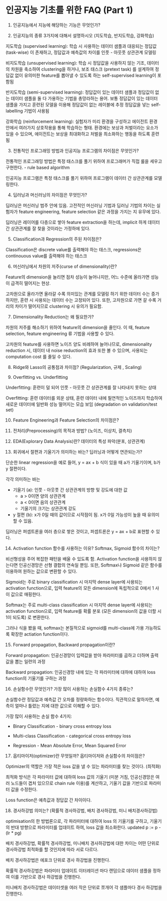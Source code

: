 # 인공지능 기초를 위한 FAQ (Part 1)

1. 인공지능에서 지능에 해당하는 기능은 무엇인가?

2. 인공지능의 종류 3가지에 대해서 설명하시오 (지도학습, 반지도학습, 강화학습)

지도학습 (supervised learning): 학습 시 사용하는 데이터 샘플과 대응되는 정답값 (task-wise) 이 존재하고, 정답값과 예측값의 차이를 인풋 - 아웃풋 상관관계 모델링

비지도학습 (unsupervised learning): 학습 시 정답값을 사용하지 않는 기조, 데이터의 차원을 축소하여 clustering을 하거나, 보조 태스크 (pretext task) 를 설계하여 정답값 없이 유의미한 feature를 뽑아낼 수 있도록 하는 self-supervised learning이 포함됨

반지도학습 (semi-supervised learning): 정답값이 있는 데이터 샘플과 정답값이 없는 데이터 샘플을 둘 다 가용하는 기법을 총망라하는 용어. 보통 정답값이 있는 데이터 샘플을 가지고 훈련된 모델을 이용해 정답값이 없는 레이블에 추정 정답값을 넣는 self-labelling 기법이 사용됨

강화학습 (reinforcement learning): 실험자가 미리 환경을 구성하고 에이전트 환경 안에서 여러가지 상호작용을 통해 학습하는 형태. 환경에는 보상과 처벌이라는 요소가 있을 수 있으며, 에이전트는 보상을 최대화하고 처벌을 최소화하는 행동을 하도록 훈련됨

3. 전통적인 프로그래밍 방법과 인공지능 프로그램의 차이점은 무엇인가?

전통적인 프로그래밍 방법은 특정 태스크를 풀기 위하여 프로그래머가 직접 룰을 세우고 구현한다. - rule based algorithm

인공지능 프로그램은 특정 태스크를 풀기 위하여 프로그램이 데이터 간 상관관계를 모델링한다.

4. 딥러닝과 머신러닝의 차이점은 무엇인가?

딥러닝은 머신러닝 범주 안에 있음. 고전적인 머신러닝 기법과 딥러닝 기법의 차이는 실험자가 feature engineering, feature selection 같은 과정을 가지는 지 유무에 있다.

딥러닝은 레이어를 다층으로 쌓아 feature extraction을 하는데, implicit 하게 데이터 간 상관관계를 잘 찾을 것이라는 가정하에 있다.

5. Classification과 Regression의 주된 차이점은?

Classification은 discrete value를 출력해야 하는 태스크, regressions은 continouous value를 출력해야 하는 태스크

6. 머신러닝에서 차원의 저주(curse of dimensionality)란?

Feature의 dimension을 늘리면 점차 성능이 늘어나지만, 어느 수준에 올라가면 성능이 급격히 떨어지는 현상.

고차원으로 올라가면 올라갈 수록 의미있는 관계를 모델링 하기 위한 데이터 수는 증가하지만, 훈련 시 사용되는 데이터 수는 고정되어 있다. 또한, 고차원으로 가면 갈 수록 거리의 차이가 떨어지므로 clustering 시 유의가 필요함.

7. Dimensionality Reduction는 왜 필요한가?

차원의 저주를 해소하기 위하여 feature의 dimension을 줄인다. 이 때, feature selection, feature engineering 류 기법을 사용할 수 있다.

고차원의 feature를 사용하면 노이즈 양도 비례하여 늘어나므로, dimensionality reduction 시, 데이터 내 noise reduction의 효과 또한 볼 수 있으며, 사용되는 computation cost 를 줄일 수 있다.

8. Ridge와 Lasso의 공통점과 차이점? (Regularization, 규제 , Scaling)

9. Overfitting vs. Underfitting

Underfitting: 훈련이 덜 되어 인풋 - 아웃풋 간 상관관계를 잘 나타내지 못하는 상태

Overfitting: 훈련 데이터를 외운 상태, 훈련 데이터 내에 필연적인 노이즈까지 학습하여 새로운 데이터에 일반화 성능 떨어지는 모습 보임 (degradation on validation/test set)

10. Feature Engineering과 Feature Selection의 차이점은?

11. 전처리(Preprocessing)의 목적과 방법? (노이즈, 이상치, 결측치)

12. EDA(Explorary Data Analysis)란? 데이터의 특성 파악(분포, 상관관계)

13. 회귀에서 절편과 기울기가 의미하는 바는? 딥러닝과 어떻게 연관되는가?

단순한 linear regression을 예로 들어, y = ax + b 식이 있을 때 a가 기울기이며, b가 y 절편이다.

각각 의미하는 바는

- 기울기 (a): 인풋 - 아웃풋 간 상관관계의 방향 및 강도에 대한 값
  - a > 0이면 양의 상관관계
  - a < 0이면 음의 상관관계
  - 기울기의 크기는 상관관계 강도
- y 절편 (b): x가 0일 때의 값이므로 시작점이 됨. x가 0일 가능성이 높을 때 유의미할 수 있음.

딥러닝은 퍼셉트론을 여러 층으로 쌓은 것이고, 퍼셉트론은 y = ax + b로 표현할 수 있다.

14. Activation function 함수를 사용하는 이유? Softmax, Sigmoid 함수의 차이는?

비선형성을 주어 복잡한 패턴을 배울 수 있도록 함. Activation function을 사용하지 않는다면 인공신경망은 선형 결합의 연속일 뿐임. 또한, Softmax나 Sigmoid 같은 함수를 이용하여 원하는 값으로 변환할 수 있다.

Sigmoid는 주로 binary classification 시 마지막 dense layer에 사용되는 activation function으로, 입력 feature의 모든 dimension에 독립적으로 0에서 1 사이 값으로 매핑한다.

Softmax는 주로 multi-class classification 시 마지막 dense layer에 사용되는 activation function으로, 입력 feature를 확률 분포 (모든 dimension의 값을 더할 시 1이 되도록) 로 변환한다.

그러나 식을 봤을 때, softmax는 본질적으로 sigmoid를 multi-class에 가용 가능하도록 확장한 actiation function이다.

15. Forward propagation, Backward propagation이란?

Forward propagation: 인공신경망이 입력값을 받아 파라미터를 곱하고 더하며 출력값을 뽑는 일련의 과정

Backward propagation: 인공신경망 내에 있는 각 파라미터에 대하에 대하여 loss function의 기울기를 구하는 과정

16. 손실함수란 무엇인가? 가장 많이 사용하는 손실함수 4가지 종류는?

손실함수란 정답값과 예측값 간 오차를 정량화하는 함수이다. 직관적으로 말하자면, 예측이 얼마나 틀렸는 지에 대한 값으로 이해할 수 있다.

가장 많이 사용하는 손실 함수 4가지:

- Binary Classification - binary cross entropy loss

- Multi-class Classification - categorical cross entropy loss

- Regression - Mean Absolute Error, Mean Squared Error

17. 옵티마이저(optimizer)란 무엇일까? 옵티마이저와 손실함수의 차이점은?

Optimizer의 역할은 가장 적은 loss 값을 낼 수 있는 파라미터를 찾는 것이다. (최적화)

최적화 방식은 각 파라미터 값에 대하여 loss 값의 기울기 (미분 거침, 인공신경망은 여러 노드들이 겹처 있으므로 chain rule 이용)를 계산하고, 기울기 값을 기반으로 파라미터 값을 수정한다.

Loss function은 예측값과 정답값 간 차이이다.

18. 경사하강법 의미는? (확률적 경사하강법, 배치 경사하강법, 미니 배치경사하강법)

optimisation의 한 방법론으로, 각 파라미터에 대하여 loss 의 기울기를 구하고, 기울기의 반대 방향으로 파라미터를 업데이트 하여, loss 값을 최소화한다. updated p := p - (lr \* pg)

배치 경사하강법, 확률적 경사하강법, 미니배치 경사하강법에 대한 차이는 어떤 단위로 경사하강법 최적화를 할 것인지에 따라 서로 다르다.

배치 경사하강법은 에포크 단위로 경사 하강법을 진행한다.

확률적 경사하강법은 파라미터 업데이트 이터레이션 마다 랜덤으로 데이터 샘플을 정하여 이를 기반으로 경사 하강법을 진행한다.

미니배치 경사하강법은 데이터셋을 여러 작은 단위로 쪼개어 각 샘플마다 경사 하강법을 진행한다.
